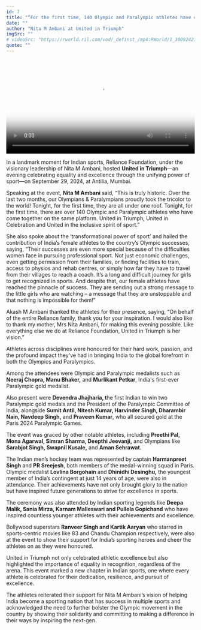 ```yaml
---
id: 7
title: "“For the first time, 140 Olympic and Paralympic athletes have come together on the same platform”"
date: ""
author: "Nita M Ambani at United in Triumph"
imgSrc: ""
# videoSrc: "https://rworld.ril.com/vod/_definst_/mp4:RWorld/1_300924212750.mp4/playlist.m3u8"
quote: ""
---
```


<video controls width="100%" id="my-markdown-video2" class="video-js vjs-fluid" data-setup="{}" preload="auto" poster='img/posters/08 United in Triumph.png'>
<source src='https://rworld.ril.com/vod/_definst_/mp4:RWorld/1_300924212750.mp4/playlist.m3u8' type='application/x-mpegURL'>
</video>

In a landmark moment for Indian sports, Reliance Foundation, under the visionary leadership of Nita M Ambani, hosted **United in Triumph**—an evening celebrating equality and excellence through the unifying power of sport—on September 29, 2024, at Antilia, Mumbai.

Speaking at the event, **Nita M Ambani** said, “This is truly historic. Over the last two months, our Olympians & Paralympians proudly took the tricolor to the world! Tonight, for the first time, they are all under one roof. Tonight, for the first time, there are over 140 Olympic and Paralympic athletes who have come together on the same platform. United in Triumph, United in Celebration and United in the inclusive spirit of sport.”

She also spoke about the ‘transformational power of sport’ and hailed the contribution of India’s female athletes to the country’s Olympic successes, saying, “Their successes are even more special because of the difficulties women face in pursuing professional sport. Not just economic challenges, even getting permission from their families, or finding facilities to train, access to physios and rehab centres, or simply how far they have to travel from their villages to reach a coach. It’s a long and difficult journey for girls to get recognized in sports. And despite that, our female athletes have reached the pinnacle of success. They are sending out a strong message to the little girls who are watching – a message that they are unstoppable and that nothing is impossible for them!”

Akash M Ambani thanked the athletes for their presence, saying, “On behalf of the entire Reliance family, thank you for your inspiration. I would also like to thank my mother, Mrs Nita Ambani, for making this evening possible. Like everything else we do at Reliance Foundation, United in Triumph is her vision.”

Athletes across disciplines were honoured for their hard work, passion, and the profound impact they've had in bringing India to the global forefront in both the Olympics and Paralympics.

Among the attendees were Olympic and Paralympic medalists such as **Neeraj Chopra, Manu Bhaker,** and **Murlikant Petkar**, India's first-ever Paralympic gold medalist.

Also present were **Devendra Jhajharia, t**he first Indian to win two Paralympic gold medals and the President of the Paralympic Committee of India, alongside **Sumit Antil, Nitesh Kumar, Harvinder Singh, Dharambir Nain, Navdeep Singh,** and **Praveen Kumar**, who all secured gold at the Paris 2024 Paralympic Games.

The event was graced by other notable athletes, including **Preethi Pal, Mona Agarwal, Simran Sharma, Deepthi Jeevanji,** and Olympians like **Sarabjot Singh, Swapnil Kusale,** and **Aman Sehrawat.**

The Indian men’s hockey team was represented by captain **Harmanpreet Singh** and **PR Sreejesh**, both members of the medal-winning squad in Paris. Olympic medalist **Lovlina Borgohain** and **Dhinidhi Desinghu,** the youngest member of India’s contingent at just 14 years of age, were also in attendance. Their achievements have not only brought glory to the nation but have inspired future generations to strive for excellence in sports.

The ceremony was also attended by Indian sporting legends like **Deepa Malik, Sania Mirza, Karnam Malleswari and Pullela Gopichand** who have inspired countless younger athletes with their achievements and excellence.

Bollywood superstars **Ranveer Singh and Kartik Aaryan** who starred in sports-centric movies like 83 and Chandu Champion respectively, were also at the event to show their support for India’s sporting heroes and cheer the athletes on as they were honoured.

United in Triumph not only celebrated athletic excellence but also highlighted the importance of equality in recognition, regardless of the arena. This event marked a new chapter in Indian sports, one where every athlete is celebrated for their dedication, resilience, and pursuit of excellence.

The athletes reiterated their support for Nita M Ambani’s vision of helping India become a sporting nation that has success in multiple sports and acknowledged the need to further bolster the Olympic movement in the country by showing their solidarity and committing to making a difference in their ways by inspiring the next-gen.
